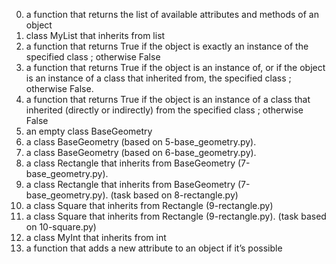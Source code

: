 0. a function that returns the list of available attributes and methods of an object
1.  class MyList that inherits from list
2. a function that returns True if the object is exactly an instance of the specified class ; otherwise False
3. a function that returns True if the object is an instance of, or if the object is an instance of a class that inherited from, the specified class ; otherwise False.
4. a function that returns True if the object is an instance of a class that inherited (directly or indirectly) from the specified class ; otherwise False
5. an empty class BaseGeometry
6. a class BaseGeometry (based on 5-base_geometry.py).
7. a class BaseGeometry (based on 6-base_geometry.py).
8. a class Rectangle that inherits from BaseGeometry (7-base_geometry.py).
9. a class Rectangle that inherits from BaseGeometry (7-base_geometry.py). (task based on 8-rectangle.py)
10. a class Square that inherits from Rectangle (9-rectangle.py)
11. a class Square that inherits from Rectangle (9-rectangle.py). (task based on 10-square.py)
12. a class MyInt that inherits from int
13. a function that adds a new attribute to an object if it’s possible
